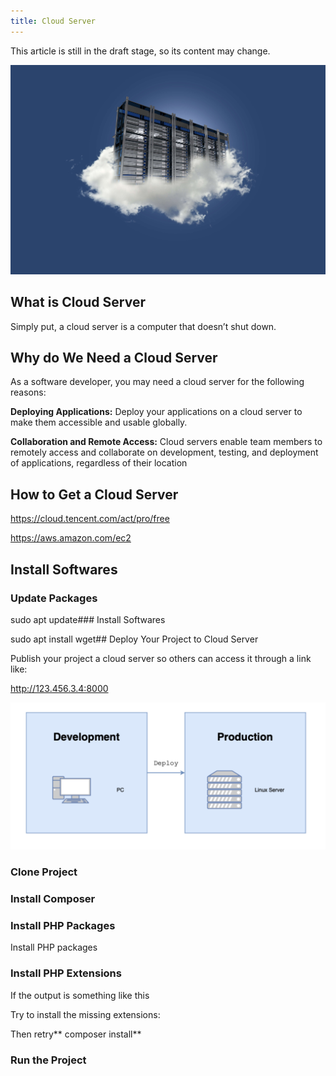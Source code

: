 ```yaml
---
title: Cloud Server
---
```


This article is still in the draft stage, so its content may change.

![](./images/15-Cloud_Server_1.jpeg)

## What is Cloud Server

Simply put, a cloud server is a computer that doesn’t shut down.

## Why do We Need a Cloud Server

As a software developer, you may need a cloud server for the following reasons:

**Deploying Applications:** Deploy your applications on a cloud server to make them accessible and usable globally.

**Collaboration and Remote Access:** Cloud servers enable team members to remotely access and collaborate on development, testing, and deployment of applications, regardless of their location

## How to Get a Cloud Server

https://cloud.tencent.com/act/pro/free

https://aws.amazon.com/ec2

## Install Softwares

### Update Packages

sudo apt update### Install Softwares

sudo apt install wget## Deploy Your Project to Cloud Server

Publish your project a cloud server so others can access it through a link like:

http://123.456.3.4:8000

![](./images/15-Cloud_Server_2.png)

### Clone Project

### Install Composer

### Install PHP Packages

Install PHP packages

### Install PHP Extensions

If the output is something like this

Try to install the missing extensions:

Then retry** composer install**

### Run the Project
